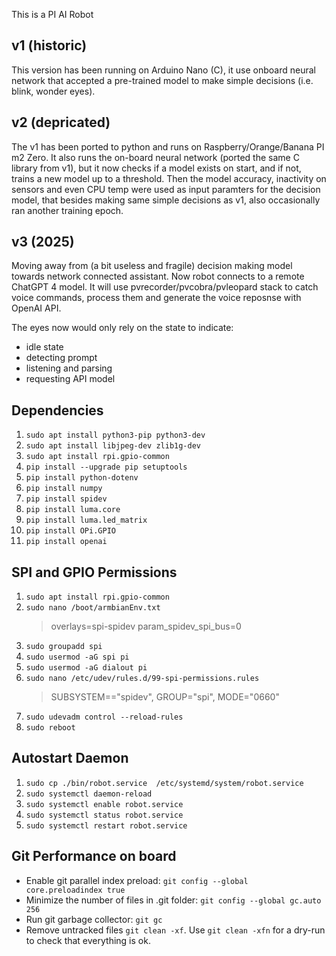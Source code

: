 This is a PI AI Robot

## v1 (historic)

This version has been running on Arduino Nano (C), it use onboard neural network that accepted a pre-trained model to make simple decisions (i.e. blink, wonder eyes).

## v2 (depricated)

The v1 has been ported to python and runs on Raspberry/Orange/Banana PI m2 Zero. It also runs the on-board neural network (ported the same C library from v1), but it now checks if a model exists on start, and if not, trains a new model up to a threshold. Then the model accuracy, inactivity on sensors and even CPU temp were used as input paramters for the decision model, that besides making same simple decisions as v1, also occasionally ran another training epoch.

## v3 (2025)

Moving away from (a bit useless and fragile) decision making model towards network connected assistant. Now robot connects to a remote ChatGPT 4 model. It will use pvrecorder/pvcobra/pvleopard stack to catch voice commands, process them and generate the voice reposnse with OpenAI API.

The eyes now would only rely on the state to indicate:

- idle state
- detecting prompt
- listening and parsing
- requesting API model

## Dependencies

1. `sudo apt install python3-pip python3-dev`
1. `sudo apt install libjpeg-dev zlib1g-dev`
1. `sudo apt install rpi.gpio-common`
1. `pip install --upgrade pip setuptools`
1. `pip install python-dotenv`
1. `pip install numpy`
1. `pip install spidev`
1. `pip install luma.core`
1. `pip install luma.led_matrix`
1. `pip install OPi.GPIO`
1. `pip install openai`

## SPI and GPIO Permissions

1. `sudo apt install rpi.gpio-common`
1. `sudo nano /boot/armbianEnv.txt`
   > overlays=spi-spidev
   > param_spidev_spi_bus=0
1. `sudo groupadd spi`
1. `sudo usermod -aG spi pi`
1. `sudo usermod -aG dialout pi`
1. `sudo nano /etc/udev/rules.d/99-spi-permissions.rules`
   > SUBSYSTEM=="spidev", GROUP="spi", MODE="0660"
1. `sudo udevadm control --reload-rules`
1. `sudo reboot`

## Autostart Daemon

1. `sudo cp ./bin/robot.service  /etc/systemd/system/robot.service`
1. `sudo systemctl daemon-reload`
1. `sudo systemctl enable robot.service`
1. `sudo systemctl status robot.service`
1. `sudo systemctl restart robot.service`

## Git Performance on board

- Enable git parallel index preload: `git config --global core.preloadindex true`
- Minimize the number of files in .git folder: `git config --global gc.auto 256`
- Run git garbage collector: `git gc`
- Remove untracked files `git clean -xf`. Use `git clean -xfn` for a dry-run to check that everything is ok.
